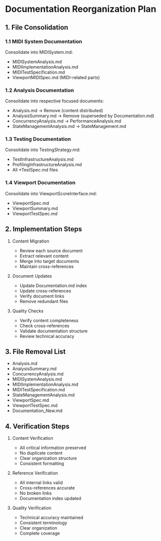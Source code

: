 # Documentation Reorganization Plan

## 1. File Consolidation

### 1.1 MIDI System Documentation
Consolidate into MIDISystem.md:
- MIDISystemAnalysis.md
- MIDIImplementationAnalysis.md
- MIDITestSpecification.md
- ViewportMIDISpec.md (MIDI-related parts)

### 1.2 Analysis Documentation
Consolidate into respective focused documents:
- Analysis.md → Remove (content distributed)
- AnalysisSummary.md → Remove (superseded by Documentation.md)
- ConcurrencyAnalysis.md → PerformanceAnalysis.md
- StateManagementAnalysis.md → StateManagement.md

### 1.3 Testing Documentation
Consolidate into TestingStrategy.md:
- TestInfrastructureAnalysis.md
- ProfilingInfrastructureAnalysis.md
- All *TestSpec.md files

### 1.4 Viewport Documentation
Consolidate into ViewportScoreInterface.md:
- ViewportSpec.md
- ViewportSummary.md
- ViewportTestSpec.md

## 2. Implementation Steps

1. Content Migration
   - Review each source document
   - Extract relevant content
   - Merge into target documents
   - Maintain cross-references

2. Document Updates
   - Update Documentation.md index
   - Update cross-references
   - Verify document links
   - Remove redundant files

3. Quality Checks
   - Verify content completeness
   - Check cross-references
   - Validate documentation structure
   - Review technical accuracy

## 3. File Removal List
- Analysis.md
- AnalysisSummary.md
- ConcurrencyAnalysis.md
- MIDISystemAnalysis.md
- MIDIImplementationAnalysis.md
- MIDITestSpecification.md
- StateManagementAnalysis.md
- ViewportSpec.md
- ViewportTestSpec.md
- Documentation_New.md

## 4. Verification Steps

1. Content Verification
   - All critical information preserved
   - No duplicate content
   - Clear organization structure
   - Consistent formatting

2. Reference Verification
   - All internal links valid
   - Cross-references accurate
   - No broken links
   - Documentation index updated

3. Quality Verification
   - Technical accuracy maintained
   - Consistent terminology
   - Clear organization
   - Complete coverage